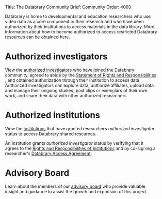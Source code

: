 Title: The Databrary Community
Brief: Community
Order: 4000

Databrary is home to developmental and education researchers who use video data as a core component in their research and who have been authorized by their institutions to access materials in the data library. More information about how to become authorized to access restricted Databrary resources can be obtained [here](|filename|resources.md).

# Authorized investigators

View the [authorized investigators](|filename|community/investigators.md) who have joined the Databrary community, agreed to abide by the [Statement of Rights and Responsibilities ](|filename|resources/policies/responsibilities.md), and obtained authorization through their institution to access data. Authorized investigators can explore data, authorize affiliates, upload data and manage their ongoing studies, post clips or exemplars of their own work, and share their data with other authorized researchers. 

# Authorized institutions

View the [institutions](|filename|community/institutions.md) that have granted researchers *authorized investigator* status to access Databrary shared resources. 

An institution grants *authorized investigator* status by verifying that it agrees to the [Rights and Responsibilities of Institutions](|filename|resources/policies/responsibilities/institutions.md) and by co-signing a researcher's [Databrary Access Agreement](|filename|resources/agreement.mdi).

# Advisory Board

Learn about the members of our [advisory board](|filename|community/board.md) who provide valuable insight and guidance to assist the growth and expansion of this project. 
